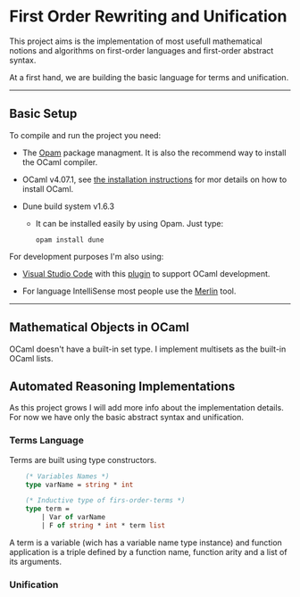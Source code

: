 # First Order Rewriting and Unification

This project aims is the implementation of most usefull mathematical notions and algorithms on first-order languages and first-order abstract syntax.

At a first hand, we are building the basic language for terms and unification.

---

## Basic Setup

To compile and run the project you need:

* The [Opam](https://opam.ocaml.org/doc/Install.html) package managment. It is also the recommend way to install the OCaml compiler.

* OCaml v4.07.1, see [the installation instructions](https://ocaml.org/docs/install.html) for mor details on how to install OCaml.

* Dune build system v1.6.3
  * It can be installed easily by using Opam. Just type:

        opam install dune

For development purposes I'm also using:

* [Visual Studio Code](https://code.visualstudio.com/) with this [plugin](https://marketplace.visualstudio.com/items?itemName=freebroccolo.reasonml) to support OCaml development.

* For language IntelliSense most people use the [Merlin](https://github.com/ocaml/merlin) tool.

---

## Mathematical Objects in OCaml

OCaml doesn't have a built-in set type. I implement multisets as the built-in OCaml lists.

## Automated Reasoning Implementations

As this project grows I will add more info about the implementation details. For now we have only the basic abstract syntax and unification.

### Terms Language

Terms are built using type constructors.

```ocaml
    (* Variables Names *)
    type varName = string * int

    (* Inductive type of firs-order-terms *)
    type term =
        | Var of varName
        | F of string * int * term list
```

A term is a variable (wich has a variable name type instance) and function application is a triple defined by a function name, function arity and a list of its arguments.

### Unification
